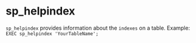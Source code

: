 # sp_helpindex

`sp_helpindex` provides information about the `indexes` on a table.
Example: `EXEC sp_helpindex 'YourTableName';`
